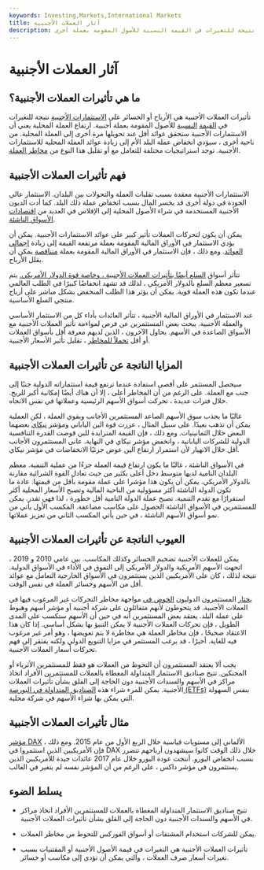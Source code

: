 ```yaml
---
keywords: Investing,Markets,International Markets
title: آثار العملات الأجنبية
description: تأثيرات العملات الأجنبية هي المكاسب أو الخسائر على الاستثمارات الأجنبية نتيجة للتغيرات في القيمة النسبية للأصول المقومة بعملة أخرى.
---
```


# آثار العملات الأجنبية
## ما هي تأثيرات العملات الأجنبية؟

تأثيرات العملات الأجنبية هي الأرباح أو الخسائر على [الاستثمارات الأجنبية](/foreign-investment) نتيجة للتغيرات في [القيمة](/relative-value) [النسبية](/relative-value) للأصول المقومة بعملة أجنبية. ارتفاع العملة المحلية يعني أن الاستثمارات الأجنبية ستحقق عوائد أقل عند تحويلها مرة أخرى إلى العملة المحلية. من ناحية أخرى ، سيؤدي انخفاض عملة البلد الأم إلى زيادة عوائد العملة المحلية للاستثمارات الأجنبية. توجد استراتيجيات مختلفة للتعامل مع أو تقليل هذا النوع من [مخاطر العملة](/currencyrisk).

## فهم تأثيرات العملات الأجنبية

الاستثمارات الأجنبية معقدة بسبب تقلبات العملة والتحولات بين البلدان. الاستثمار عالي الجودة في دولة أخرى قد يخسر المال بسبب انخفاض عملة ذلك البلد. كما أدت الديون الأجنبية المستخدمة في شراء الأصول المحلية إلى الإفلاس في العديد من [اقتصادات الأسواق الناشئة](/emergingmarketeconomy).

يمكن أن يكون لتحركات العملات تأثير كبير على عوائد الاستثمارات الأجنبية. يمكن أن يؤدي الاستثمار في الأوراق المالية المقومة بعملة مرتفعة القيمة إلى زيادة [إجمالي](/appreciation) [العوائد](/totalreturn). ومع ذلك ، فإن الاستثمار في الأوراق المالية المقومة بعملة [متناقصة](/depreciation) يمكن أن يقلل الأرباح.

تتأثر أسواق [السلع أيضًا بتأثيرات العملات الأجنبية ، وخاصة قوة الدولار الأمريكي.](/commodity) يتم تسعير معظم السلع بالدولار الأمريكي ، لذلك قد تشهد انخفاضًا كبيرًا في الطلب العالمي عندما تكون هذه العملة قوية. يمكن أن يؤثر هذا الطلب المنخفض بشكل مباشر على أرباح منتجي السلع الأساسية.

عند الاستثمار في الأوراق المالية الأجنبية ، تتأثر العائدات بأداء كل من الاستثمار الأساسي والعملة الأجنبية. يبحث بعض المستثمرين عن فرص لمواءمة تأثير العملات الأجنبية مع الأسواق الصاعدة في الأسهم. يحاول الآخرون ، الذين لديهم معرفة أقل بأسواق العملات أو أقل [تحملاً للمخاطر](/risktolerance) ، تقليل تأثير الأسعار الأجنبية.

## المزايا الناتجة عن تأثيرات العملات الأجنبية

سيحصل المستثمر على أقصى استفادة عندما ترتفع قيمة استثماراته الدولية جنبًا إلى جنب مع العملة. على الرغم من أن المخاطر أعلى ، إلا أن هناك أيضًا إمكانية أكبر للربح. خلال فترات عديدة ، تحركت أسواق الأسهم الرئيسية وعملاتها في نفس الاتجاه.

غالبًا ما يجذب سوق الأسهم الصاعد المستثمرين الأجانب ويقوي العملة ، لكن العملية يمكن أن تذهب بعيدًا. على سبيل المثال ، عززت قوة الين الياباني ومؤشر [نيكاي](/nikkei) بعضهما البعض خلال الثمانينيات. ومع ذلك ، فإن القيمة المتزايدة للين قوضت القدرة التنافسية الدولية للشركات اليابانية ، وانخفض مؤشر نيكاي في النهاية. عانى المستثمرون الأجانب أقل خلال الانهيار لأن استمرار ارتفاع الين عوض جزئيًا الانخفاضات في مؤشر نيكاي.

في الأسواق الناشئة ، غالبًا ما يكون ارتفاع قيمة العملة جزءًا من عملية التنمية. معظم البلدان النامية لديها متوسط دخل أعلى بكثير من حيث تعادل القوة الشرائية مقارنة بالدولار الأمريكي. يمكن أن يكون هذا مؤشرا على عملة مقومة بأقل من قيمتها. عادة ما تكون الدولة الناشئة أكثر مسؤولية من الناحية المالية وتصبح الأسعار المحلية أكثر استقرارًا مع تقدم التنمية. تصبح عملة الدولة النامية أقل خطورة ، لذا فهي تقدر. يمكن للمستثمرين في الأسواق الناشئة الحصول على مكاسب مضاعفة. المكسب الأول يأتي من نمو أسواق الأسهم الناشئة ، في حين يأتي المكسب الثاني من تعزيز عملاتها.

## العيوب الناتجة عن تأثيرات العملات الأجنبية

يمكن للعملات الأجنبية تضخيم الخسائر وكذلك المكاسب. بين عامي 2010 و 2019 ، اتجهت الأسهم الأمريكية والدولار الأمريكي إلى التفوق في الأداء في الأسواق الدولية. نتيجة لذلك ، كان على الأمريكيين الذين يستثمرون في الأسواق الخارجية التعامل مع عوائد أقل من الأسهم وخسائر العملة في نفس الوقت.

[يختار](/hedge) المستثمرون الدوليون [الخوض في](/hedge) مواجهة مخاطر التحركات غير المرغوب فيها في العملات الأجنبية. قد يتحوطون لأنهم متفائلون على شركة أجنبية أو مؤشر أسهم وهبوط على عملة البلد. يعتقد بعض المستثمرين أنه في حين أن الأسهم ستكسب على المدى الطويل ، فإن تحركات العملات الأجنبية لا يمكن التنبؤ بها بشكل أساسي. إذا كان هذا الاعتقاد صحيحًا ، فإن مخاطر العملة هي مخاطرة لا يتم تعويضها ، وهو أمر غير مرغوب فيه للغاية. أخيرًا ، قد يرغب المستثمر في مزايا التنويع الدولي ولكنه يفتقر إلى فهم تحركات أسعار العملات الأجنبية.

يجب ألا يعتقد المستثمرون أن التحوط من العملات هو فقط للمستثمرين الأثرياء أو المحنكين. تتيح صناديق الاستثمار المتداولة المغطاة بالعملات للمستثمرين الأفراد اتخاذ مراكز في الأسهم والسندات الأجنبية دون الحاجة إلى القلق بشأن تأثيرات العملات الأجنبية. يمكن للمرء شراء هذه [الصناديق المتداولة في البورصة (ETFs)](/etf) بنفس السهولة التي يمكن بها شراء الأسهم في شركة محلية.

## مثال تأثيرات العملات الأجنبية

[مؤشر DAX](/dax) الألماني إلى مستويات قياسية خلال الربع الأول من عام 2015. ومع ذلك ، فإن الأمريكيين الذين استثمروا في DAX خلال ذلك الوقت كانوا سيشهدون أرباحهم تتضرر بسبب انخفاض اليورو. أنتجت عودة اليورو خلال عام 2017 عائدات جيدة للأمريكيين الذين يستثمرون في مؤشر داكس ، على الرغم من أن المؤشر نفسه لم يتغير في الغالب.

## يسلط الضوء

- تتيح صناديق الاستثمار المتداولة المغطاة بالعملات للمستثمرين الأفراد اتخاذ مراكز في الأسهم والسندات الأجنبية دون الحاجة إلى القلق بشأن تأثيرات العملات الأجنبية.

- يمكن للشركات استخدام المشتقات أو أسواق الفوركس للتحوط من مخاطر العملات.

- تأثيرات العملات الأجنبية هي التغيرات في قيمة الأصول الأجنبية أو المقتنيات بسبب تغيرات أسعار صرف العملات ، والتي يمكن أن تؤدي إلى مكاسب أو خسائر.


